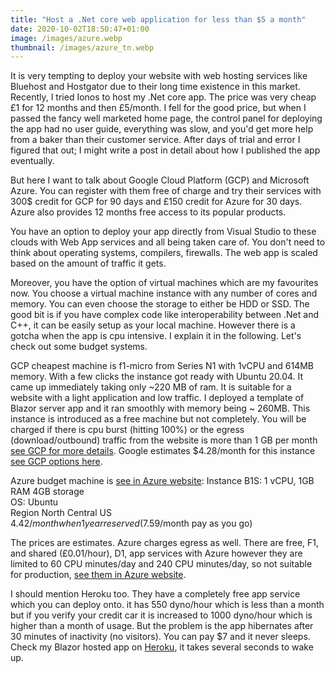 ```yaml
---
title: "Host a .Net core web application for less than $5 a month"
date: 2020-10-02T18:50:47+01:00
image: /images/azure.webp
thumbnail: /images/azure_tn.webp
---
```


It is very tempting to deploy your website with web hosting services like Bluehost and Hostgator
 due to their long time existence in this market. Recently, I tried Ionos to host
my .Net core  app. The price was very cheap £1 for 12 months and then £5/month.
I fell for the good price, but when I passed the fancy well marketed home page,
 the control panel for deploying the app had no
user guide, everything was slow, and you'd get more help from a baker than their customer service. After days of trial
and error I figured that out; I might write a post in detail about how I published the app eventually.


But here I want to talk about Google Cloud Platform (GCP) and Microsoft Azure.
You can register with them free of charge and try their services with 300$ credit
for GCP for 90 days and £150 credit for Azure for 30 days. Azure also provides 12 months free access
to its popular products.

You have an option to deploy your app directly
from Visual Studio to these clouds with Web App services and all being taken
care of. You don't need to
think about operating systems, compilers, firewalls. The web app is scaled based
on the amount of traffic it gets.


Moreover, you have the option of virtual machines which are my favourites now. You choose a
virtual machine instance with any number of cores and memory. You can even choose
the storage to either be HDD or SSD. The good bit  is if you have complex code like interoperability
between .Net and C++, it can be easily setup as your local machine. However there is a gotcha when the app is
cpu intensive. I explain it in the following. Let's check out some budget systems.

GCP cheapest machine is f1-micro from Series N1 with 1vCPU and 614MB memory. With a few clicks
the instance got ready with Ubuntu 20.04. It came up immediately taking only ~220 MB of ram.
It is suitable for a website with a light application and low
traffic. I deployed a template of Blazor server app and it ran smoothly with memory being ~ 260MB.
This instance is introduced as a free machine but not completely.
You will be charged if there is cpu burst (hitting 100%) or the egress (download/outbound) traffic from
the website is more than
1 GB per month [see GCP for more details](https://cloud.google.com/compute/docs/machine-types). Google estimates $4.28/month for this instance [see GCP options here](https://cloud.google.com/compute/vm-instance-pricing).

Azure budget machine is [see in Azure website](https://azure.microsoft.com/en-gb/pricing/details/virtual-machines/windows/):
Instance B1S: 1 vCPU, 1GB RAM 4GB storage  
OS: Ubuntu  
Region North Central US  
$4.42/month when 1 year reserved ($7.59/month pay as you go)  

The prices are estimates. Azure charges egress as well. There are free, F1, and shared (£0.01/hour), D1, app services with Azure however they are limited to 60 CPU minutes/day and 240 CPU minutes/day, so not
suitable for production, [see them in Azure website](https://azure.microsoft.com/en-gb/pricing/details/app-service/windows/).

I should mention Heroku too. They have a completely free app service which you can deploy onto. it has 550 dyno/hour which is less than a month but if you verify your credit car it is increased to 1000 dyno/hour which is higher than a month of usage. But the problem is the app hibernates after 30 minutes of inactivity (no visitors). You can pay $7 and it never sleeps.
Check my Blazor hosted app on [Heroku](https://iamsorush.herokuapp.com/), it takes several seconds to wake up.
